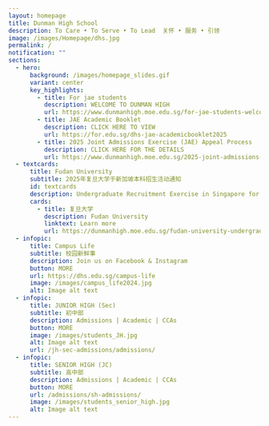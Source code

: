 ```yaml
---
layout: homepage
title: Dunman High School
description: To Care • To Serve • To Lead  关怀 • 服务 • 引领
image: /images/Homepage/dhs.jpg
permalink: /
notification: ""
sections:
  - hero:
      background: /images/homepage_slides.gif
      variant: center
      key_highlights:
        - title: For jae students
          description: WELCOME TO DUNMAN HIGH
          url: https://www.dunmanhigh.moe.edu.sg/for-jae-students-welcome-to-dunman-high/
        - title: JAE Academic Booklet
          description: CLICK HERE TO VIEW
          url: https://for.edu.sg/dhs-jae-academicbooklet2025
        - title: 2025 Joint Admissions Exercise (JAE) Appeal Process
          description: CLICK HERE FOR THE DETAILS
          url: https://www.dunmanhigh.moe.edu.sg/2025-joint-admissions-exercise-jae-appeal-process/
  - textcards:
      title: Fudan University
      subtitle: 2025年复旦大学于新加坡本科招生活动通知
      id: textcards
      description: Undergraduate Recruitment Exercise in Singapore for 2025
      cards:
        - title: 复旦大学
          description: Fudan University
          linktext: Learn more
          url: https://dunmanhigh.moe.edu.sg/fudan-university-undergraduate-recruitment-exercise-2025
  - infopic:
      title: Campus Life
      subtitle: 校园新鲜事
      description: Join us on Facebook & Instagram
      button: MORE
      url: https://dhs.edu.sg/campus-life
      image: /images/campus_life2024.jpg
      alt: Image alt text
  - infopic:
      title: JUNIOR HIGH (Sec)
      subtitle: 初中部
      description: Admissions | Academic | CCAs
      button: MORE
      image: /images/students_JH.jpg
      alt: Image alt text
      url: /jh-sec-admissions/admissions/
  - infopic:
      title: SENIOR HIGH (JC)
      subtitle: 高中部
      description: Admissions | Academic | CCAs
      button: MORE
      url: /admissions/sh-admissions/
      image: /images/students_senior_high.jpg
      alt: Image alt text
---
```

